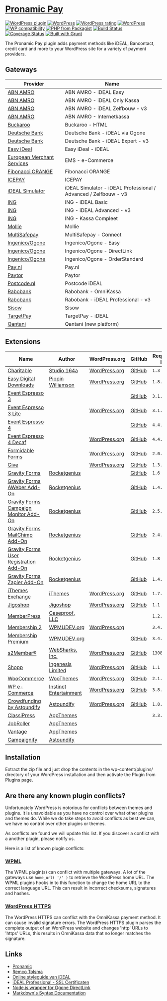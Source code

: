 # [Pronamic Pay](https://www.pronamic.eu/plugins/pronamic-ideal/)

[![WordPress plugin](https://img.shields.io/wordpress/plugin/v/pronamic-ideal.svg)](https://www.pronamic.eu/plugins/pronamic-ideal/)
[![WordPress](https://img.shields.io/wordpress/plugin/dt/pronamic-ideal.svg)](https://www.pronamic.eu/plugins/pronamic-ideal/)
[![WordPress rating](https://img.shields.io/wordpress/plugin/r/pronamic-ideal.svg)](https://www.pronamic.eu/plugins/pronamic-ideal/)
[![WordPress](https://img.shields.io/wordpress/v/pronamic-ideal.svg)](https://www.pronamic.eu/plugins/pronamic-ideal/)
[![WP compatibility](https://plugintests.com/plugins/pronamic-ideal/wp-badge.svg)](https://plugintests.com/plugins/pronamic-ideal/latest-report)
[![PHP from Packagist](https://img.shields.io/packagist/php-v/wp-pay/core.svg)]()
[![Build Status](https://travis-ci.org/pronamic/wp-pronamic-ideal.svg?branch=develop)](https://travis-ci.org/pronamic/wp-pronamic-ideal)
[![Coverage Status](https://coveralls.io/repos/github/pronamic/wp-pronamic-ideal/badge.svg?branch=develop)](https://coveralls.io/github/pronamic/wp-pronamic-ideal?branch=develop)
[![Built with Grunt](https://cdn.gruntjs.com/builtwith.svg)](http://gruntjs.com/)

The Pronamic Pay plugin adds payment methods like iDEAL, Bancontact, credit card and more to your WordPress site for a variety of payment providers.


## Gateways

| Provider | Name |
| -------- | ---- |
| [ABN AMRO](http://abnamro.nl/) | ABN AMRO - iDEAL Easy |
| [ABN AMRO](http://abnamro.nl/) | ABN AMRO - iDEAL Only Kassa |
| [ABN AMRO](http://abnamro.nl/) | ABN AMRO - iDEAL Zelfbouw - v3 |
| [ABN AMRO](http://abnamro.nl/) | ABN AMRO - Internetkassa |
| [Buckaroo](http://www.buckaroo.nl/) | Buckaroo - HTML |
| [Deutsche Bank](http://deutschebank.nl/) | Deutsche Bank - iDEAL via Ogone |
| [Deutsche Bank](http://deutschebank.nl/) | Deutsche Bank - iDEAL Expert - v3 |
| [Easy iDeal](http://www.easy-ideal.com/) | Easy iDeal - iDEAL |
| [European Merchant Services](http://www.emscard.nl/) | EMS - e-Commerce |
| [Fibonacci ORANGE](http://www.fibonacciorange.nl/) | Fibonacci ORANGE |
| [ICEPAY](http://www.icepay.nl/) | ICEPAY |
| [iDEAL Simulator](http://ideal-simulator.nl/) | iDEAL Simulator - iDEAL Professional / Advanced / Zelfbouw - v3 |
| [ING](http://ing.nl/) | ING - iDEAL Basic |
| [ING](http://ing.nl/) | ING - iDEAL Advanced - v3 |
| [ING](http://ing.nl/) | ING - Kassa Compleet |
| [Mollie](http://www.mollie.nl/) | Mollie |
| [MultiSafepay](http://www.multisafepay.com/) | MultiSafepay - Connect |
| [Ingenico/Ogone](http://payment-services.ingenico.com/) | Ingenico/Ogone - Easy |
| [Ingenico/Ogone](http://payment-services.ingenico.com/) | Ingenico/Ogone - DirectLink |
| [Ingenico/Ogone](http://payment-services.ingenico.com/) | Ingenico/Ogone - OrderStandard |
| [Pay.nl](https://www.pay.nl/) | Pay.nl |
| [Paytor](http://www.paytor.com/) | Paytor |
| [Postcode.nl](https://www.postcode.nl/) | Postcode iDEAL |
| [Rabobank](http://rabobank.nl/) | Rabobank - OmniKassa |
| [Rabobank](http://rabobank.nl/) | Rabobank - iDEAL Professional - v3 |
| [Sisow](http://sisow.nl/) | Sisow |
| [TargetPay](https://www.targetpay.com/) | TargetPay - iDEAL |
| [Qantani](https://www.qantani.com/) | Qantani (new platform) |


## Extensions

| Name | Author | WordPress.org | GitHub | Requires at least | Tested up to |
| ---- | ------ | ------------- | ------ | ----------------- | ------------ |
| [Charitable](https://www.wpcharitable.com/) | [Studio 164a](http://164a.com/) | [WordPress.org](https://wordpress.org/plugins/charitable/) | [GitHub](https://github.com/Charitable/Charitable) | `1.3` | `1.4.0` |
| [Easy Digital Downloads](https://easydigitaldownloads.com/) | [Pippin Williamson](http://pippinsplugins.com/) | [WordPress.org](http://wordpress.org/plugins/easy-digital-downloads/) | [GitHub](https://github.com/easydigitaldownloads/Easy-Digital-Downloads) | `1.8.6` | `2.6.6` |
| [Event Espresso 3](http://eventespresso.com/) |  |  | [GitHub](https://github.com/eventespresso/event-espresso-legacy) | `3.1.24` | `3.1.35.P` |
| [Event Espresso 3 Lite](http://eventespresso.com/) |  | [WordPress.org](http://wordpress.org/plugins/event-espresso-free/) | [GitHub](https://github.com/eventespresso/event-espresso-core) | `3.1.29.1.L` | `3.1.35.L` |
| [Event Espresso 4](http://eventespresso.com/) |  |  | [GitHub](https://github.com/eventespresso/event-espresso-core) | `4.4.7.p` | `4.9.7.p` |
| [Event Espresso 4 Decaf](http://eventespresso.com/) |  | [WordPress.org](https://wordpress.org/plugins/event-espresso-decaf/) | [GitHub](https://github.com/eventespresso/event-espresso-core) | `4.4.4.decaf` | `4.4.4.decaf` |
| [Formidable Forms](https://formidablepro.com/) |  | [WordPress.org](https://wordpress.org/plugins/formidable/) | [GitHub](https://github.com/Strategy11/formidable-forms) | `2.0.22` | `2.0.22` |
| [Give](https://givewp.com/) |  | [WordPress.org](https://wordpress.org/plugins/give/) | [GitHub](https://github.com/WordImpress/Give) | `1.3.6` | `1.5.2` |
| [Gravity Forms](http://www.gravityforms.com/) | [Rocketgenius](http://www.rocketgenius.com/) |  | [GitHub](https://github.com/gravityforms/gravityforms) | `1.6` | `2.2.1.2` |
| [Gravity Forms AWeber Add-On](http://www.gravityforms.com/add-ons/aweber/) | [Rocketgenius](http://www.rocketgenius.com/) |  | [GitHub](https://github.com/gravityforms/gravityformsaweber) | `1.4.2` | `1.4.2` |
| [Gravity Forms Campaign Monitor Add-On](http://www.gravityforms.com/add-ons/campaign-monitor/) | [Rocketgenius](http://www.rocketgenius.com/) |  | [GitHub](https://github.com/gravityforms/gravityformscampaignmonitor) | `2.5.1` | `2.5.1` |
| [Gravity Forms MailChimp Add-On](http://www.gravityforms.com/add-ons/mailchimp/) | [Rocketgenius](http://www.rocketgenius.com/) |  | [GitHub](https://github.com/gravityforms/gravityformsmailchimp) | `2.4.1` | `2.4.1` |
| [Gravity Forms User Registration Add-On](http://www.gravityforms.com/add-ons/user-registration/) | [Rocketgenius](http://www.rocketgenius.com/) |  | [GitHub](https://github.com/gravityforms/gravityformsmailchimp) | `1.8` | `1.8` |
| [Gravity Forms Zapier Add-On](http://www.gravityforms.com/add-ons/zapier/) | [Rocketgenius](http://www.rocketgenius.com/) |  | [GitHub](https://github.com/gravityforms/gravityformszapier) | `1.4.2` | `1.4.2` |
| [iThemes Exchange](http://ithemes.com/exchange/) | [iThemes](http://ithemes.com/) | [WordPress.org](http://wordpress.org/plugins/ithemes-exchange/) | [GitHub](https://github.com/wp-plugins/ithemes-exchange) | `1.7.14` | `1.35.9` |
| [Jigoshop](https://www.jigoshop.com/) | [Jigoshop](https://www.jigoshop.com/) | [WordPress.org](https://wordpress.org/plugins/jigoshop/) | [GitHub](https://github.com/jigoshop/jigoshop) | `1.1` | `1.12` |
| [MemberPress](https://www.memberpress.com/) | [Caseproof, LLC](http://www.caseproof.com/) |  |  | `1.2.4` | `1.2.4` |
| [Membership 2](http://wordpress.org/plugins/membership/) | [WPMUDEV.org](http://www.wpmudev.org/) | [WordPress.org](http://wordpress.org/plugins/membership/) |  | `3.4.4.1` | `4.0.0.7` |
| [Membership Premium](https://premium.wpmudev.org/project/membership/) | [WPMUDEV.org](http://www.wpmudev.org/) |  | [GitHub](https://github.com/pronamic-wpmudev/membership-premium) | `3.4.6` | `3.5.1.3` |
| [s2Member®](http://www.s2member.com/) | [WebSharks, Inc.](http://www.websharks-inc.com/) | [WordPress.org](http://wordpress.org/plugins/s2member/) | [GitHub](https://github.com/WebSharks/s2Member) | `130816` | `160801` |
| [Shopp](https://shopplugin.net/) | [Ingenesis Limited](http://ingenesis.net/) | [WordPress.org](http://wordpress.org/plugins/shopp/) | [GitHub](https://github.com/ingenesis/shopp) | `1.1` | `1.3.5` |
| [WooCommerce](http://www.woothemes.com/woocommerce/) | [WooThemes](http://www.woothemes.com/) | [WordPress.org](http://wordpress.org/plugins/woocommerce/) | [GitHub](https://github.com/woothemes/woocommerce) | `2.1.0` | `3.0.6` |
| [WP e-Commerce](http://getshopped.org/) | [Instinct Entertainment](http://instinct.co.nz/) | [WordPress.org](http://wordpress.org/plugins/wp-e-commerce/) | [GitHub](https://github.com/wp-e-commerce/WP-e-Commerce) | `3.8.12.1` | `3.11.3` |
| [Crowdfunding by Astoundify](http://wordpress.org/plugins/appthemer-crowdfunding/) | [Astoundify](http://www.astoundify.com/) | [WordPress.org](http://wordpress.org/plugins/appthemer-crowdfunding/) | [GitHub](https://github.com/astoundify/crowdfunding/) | `1.8.2` | `1.8.2` |
| [ClassiPress](http://www.appthemes.com/themes/classipress/) | [AppThemes](http://www.appthemes.com/) |  |  | `3.3.1` | `3.3.3` |
| [JobRoller](http://www.appthemes.com/themes/jobroller/) | [AppThemes](http://www.appthemes.com/) |  |  |  | `1.7.1` |
| [Vantage](http://www.appthemes.com/themes/vantage/) | [AppThemes](http://www.appthemes.com/) |  |  |  | `1.3.2` |
| [Campaignify](http://www.astoundify.com/) | [Astoundify](http://www.astoundify.com/) |  |  |  | `1.5` |


## Installation

Extract the zip file and just drop the contents in the wp-content/plugins/ directory of your 
WordPress installation and then activate the Plugin from Plugins page.


## Are there any known plugin conflicts?

Unfortunately WordPress is notorious for conflicts between themes and plugins. It is unavoidable as you have no control over what other plugins and themes do. While we do take steps to avoid conflicts as best we can, we have no control over other plugins or themes.

As conflicts are found we will update this list. If you discover a conflict with a another plugin, please notify us.

Here is a list of known plugin conflicts:

### [WPML](https://wpml.org/)

The WPML plugin(s) can conflict with multiple gateways. A lot of the gateways
use `home_url( '/' )` to retrieve the WordPress home URL. The WPML plugins hooks
in to this function to change the home URL to the correct language URL. This
can result in incorrect checksums, signatures and hashes.

### [WordPress HTTPS](https://wordpress.org/plugins/wordpress-https/)

The WordPress HTTPS can conflict with the OmniKassa payment method. It can 
cause invalid signature errors. The WordPress HTTPS plugin parses the complete 
output of an WordPress website and changes 'http' URLs to 'https' URLs, this 
results in OmniKassa data that no longer matches the signature.


## Links

*	[Pronamic](http://pronamic.eu/)
*	[Remco Tolsma](http://remcotolsma.nl/)
*	[Online styleguide van iDEAL](http://huisstijl.idealdesk.com/) 
*	[iDEAL Professional - SSL Certificaten](http://www.ideal-simulator.nl/ideal-professional-ssl-certificaten.html)
*	[Node.js wrapper for Ogone DirectLink](https://github.com/mlegenhausen/node-ogone-directlink)
*	[Markdown's Syntax Documentation][markdown syntax]

[markdown syntax]: http://daringfireball.net/projects/markdown/syntax
		"Markdown is what the parser uses to process much of the readme file"

